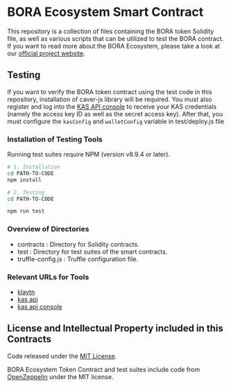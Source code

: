 # BORA Ecosystem Smart Contract

This repository is a collection of files containing the BORA token Solidity file, as well as various scripts that can be utilized to test the BORA contract. If you want to read more about the BORA Ecosystem, please take a look at our [official project website](https://bora.boraecosystem.com).

## Testing

If you want to verify the BORA token contract using the test code in this repository, installation of caver-js library will be required. You must also register and log into the [KAS API console](https://console.klaytnapi.com) to receive your KAS credentials (namely the access key ID as well as the secret access key). After that, you must configure the `kasConfig` and `walletConfig` variable in test/deploy.js file

### Installation of Testing Tools

Running test suites require NPM (version v8.9.4 or later).


```sh
# 1. Installation
cd PATH-TO-CODE
npm install
```

```sh
# 2. Testing
cd PATH-TO-CODE

npm run test
```

### Overview of Directories

* contracts  : Directory for Solidity contracts.
* test : Directory for test suites of the smart contracts.
* truffle-config.js : Truffle configuration file.


### Relevant URLs for Tools

- [klaytn](https://docs.klaytn.com)
- [kas api](https://docs.klaytnapi.com)
- [kas api console](https://console.klaytnapi.com)

## License and Intellectual Property included in this Contracts

Code released under the [MIT License](https://github.com/BoraEcosystem/bora-token-klaytn/blob/master/LICENSE).

BORA Ecosystem Token Contract and test suites include code from [OpenZeppelin](https://github.com/OpenZeppelin/openzeppelin-solidity) under the MIT license.